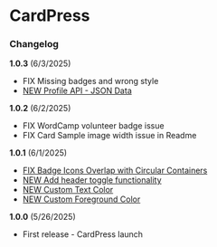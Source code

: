 # CardPress

### Changelog

**1.0.3** (6/3/2025)

- FIX Missing badges and wrong style
- [NEW Profile API - JSON Data](https://github.com/donini/wp-profiles-card/issues/12)

**1.0.2** (6/2/2025)

- FIX WordCamp volunteer badge issue 
- FIX Card Sample image width issue in Readme

**1.0.1** (6/1/2025)

- [FIX Badge Icons Overlap with Circular Containers](https://github.com/donini/wp-profiles-card/pull/6)
- [NEW Add header toggle functionality](https://github.com/donini/wp-profiles-card/pull/8)
- [NEW Custom Text Color](https://github.com/donini/wp-profiles-card/issues/1)
- [NEW Custom Foreground Color](https://github.com/donini/wp-profiles-card/issues/2)

**1.0.0** (5/26/2025)
- First release - CardPress launch